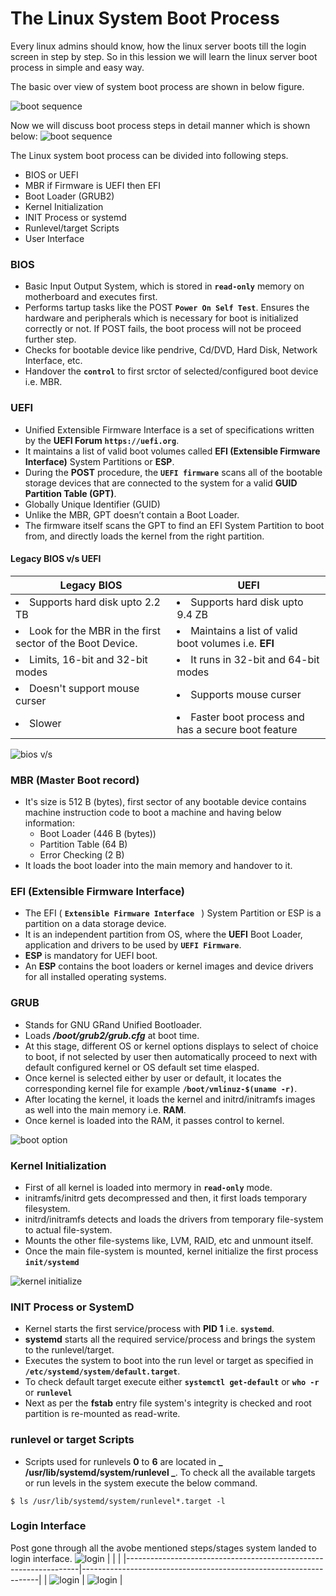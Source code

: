 # The Linux System Boot Process

Every linux admins should know, how the linux server boots till the login screen in step by step. So in this lession we will learn the linux server boot process in simple and easy way.

The basic over view of system boot process are shown in below figure.

  ![boot sequence](../../images/core-concept/boot-process/boot-sequence.png)

Now we will discuss boot process steps in detail manner which is shown below:
  ![boot sequence](../../images/core-concept/boot-process/boot-step.png)
  
   
The Linux system boot process can be divided into following steps.
  - BIOS or UEFI
  - MBR if Firmware is UEFI then EFI
  - Boot Loader (GRUB2)
  - Kernel Initialization
  - INIT Process or systemd
  - Runlevel/target Scripts
  - User Interface


### BIOS
  - Basic Input Output System, which is stored in **`read-only`** memory on motherboard and executes first.
  - Performs tartup tasks like the POST **`Power On Self Test`**. Ensures the hardware and peripherals which is necessary for boot is initialized correctly or not. If POST fails, the boot process will not be proceed further step.
  - Checks for bootable device like pendrive, Cd/DVD, Hard Disk, Network Interface, etc.
  - Handover the **`control`** to first srctor of selected/configured boot device i.e. MBR.

### UEFI
  - Unified Extensible Firmware Interface is a set of specifications written by the **UEFI Forum** **` https://uefi.org `**. 
  - It maintains a list of valid boot volumes called **EFI (Extensible Firmware Interface)** System Partitions or **ESP**. 
  - During the **POST** procedure, the **`UEFI firmware`** scans all of the bootable storage devices that are connected to the system for a valid **GUID Partition Table (GPT)**.
  - Globally Unique Identifier (GUID)
  - Unlike the MBR, GPT doesn’t contain a Boot Loader. 
  - The firmware itself scans the GPT to find an EFI System Partition to boot from, and directly loads the kernel from the right partition. 

#### Legacy BIOS v/s UEFI
  | **Legacy BIOS**                                                   | **UEFI**                                                     |
  |-------------------------------------------------------------------|--------------------------------------------------------------|
  | <li>Supports hard disk upto 2.2 TB</li>                           | <li>Supports hard disk upto 9.4 ZB </li>                     |
  | <li>Look for the MBR in the first sector of the Boot Device.</li> | <li>Maintains a list of valid boot volumes i.e. **EFI**</li> |
  | <li>Limits, 16-bit and 32-bit modes </li>                         | <li>It runs in 32-bit and 64-bit modes </li>                 |
  | <li>Doesn't support mouse curser </li>                            | <li>Supports mouse curser </li>                              |
  | <li>Slower </li>                                                  | <li>Faster boot process and has a secure boot feature </li>  |

![bios v/s ](../../images/core-concept/boot-process/bios-uefi.png)

### MBR (Master Boot record)
  - It's size is 512 B (bytes), first sector of any bootable device contains machine instruction code to boot a machine and having below information:
    - Boot Loader (446 B (bytes))
    - Partition Table (64 B)
    - Error Checking (2 B)
  - It loads the boot loader into the main memory and handover to it.

### EFI (Extensible Firmware Interface)
  - The EFI ( **`Extensible Firmware Interface `** ) System Partition or ESP is a partition on a data storage device.
  - It is an independent partition from OS, where the **UEFI** Boot Loader, application and drivers to be used by **`UEFI Firmware`**.
  - **ESP** is mandatory for UEFI boot.
  - An **ESP** contains the boot loaders or kernel images and device drivers for all installed operating systems.

### GRUB 
  - Stands for GNU GRand Unified Bootloader.
  - Loads **_/boot/grub2/grub.cfg_** at boot time.
  - At this stage, different OS or kernel options displays to select of choice to boot, if not selected by user then automatically proceed to next with default configured kernel or OS default set time elasped.
  - Once kernel is selected either by user or default, it locates the corresponding kernel file for example **` /boot/vmlinuz-$(uname -r) `**.
  - After locating the kernel, it loads the kernel and initrd/initramfs images as well into the main memory i.e. **RAM**.
  - Once kernel is loaded into the RAM, it passes control to kernel.

  ![boot option](../../images/core-concept/boot-process/grub-option.png)

### Kernel Initialization
  - First of all kernel is loaded into mermory in **`read-only`** mode.
  - initramfs/initrd gets decompressed and then, it first loads temporary filesystem.
  - initrd/initramfs detects and loads the drivers from temporary file-system to actual file-system.
  - Mounts the other file-systems like, LVM, RAID, etc and unmount itself.
  - Once the main file-system is mounted, kernel initialize the first process **`init/systemd`**

  ![kernel initialize](../../images/core-concept/boot-process/kernel-loading.png)
  
### INIT Process or SystemD
  - Kernel starts the first service/process with **PID 1** i.e. **` systemd `**.
  - **systemd** starts all the required service/process and brings the system to the runlevel/target. 
  - Executes the system to boot into the run level or target as specified in **` /etc/systemd/system/default.target `**.
  - To check default target execute either **`systemctl get-default`** or **`who -r`** or **` runlevel `**
  - Next as per the **fstab** entry file system's integrity is checked and root partition is re-mounted as read-write.


### runlevel or target Scripts
  - Scripts used for runlevels **0** to **6** are located in **_ /usr/lib/systemd/system/runlevel _**.
To check all the available targets or run levels in the system execute the below command.
```
$ ls /usr/lib/systemd/system/runlevel*.target -l
```

### Login Interface
Post gone through all the avobe mentioned steps/stages system landed to login interface.
![login](../../images/core-concept/boot-process/login-screen.png)
|                                                                  |                                                                   |
|------------------------------------------------------------------|-------------------------------------------------------------------|
| ![login](../../images/core-concept/boot-process/login-shell.png) | ![login](../../images/core-concept/boot-process/login-shell1.png) |
